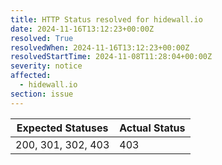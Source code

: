 ```yaml
---
title: HTTP Status resolved for hidewall.io
date: 2024-11-16T13:12:23+00:00Z
resolved: True
resolvedWhen: 2024-11-16T13:12:23+00:00Z
resolvedStartTime: 2024-11-08T11:28:04+00:00Z
severity: notice
affected:
  - hidewall.io
section: issue
---
```


| Expected Statuses | Actual Status  |
|-------------------|----------------|
| 200, 301, 302, 403 | 403 |

